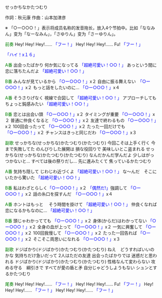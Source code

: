 せっかちなかたつむり

作詞：秋元康
作曲：山本加津彦

※ 「○ー○○○！」表示将成员名称的发音拖长，放入4个节拍中。比如「ななみん」变为「なーなみん」，「さゆりん」变为「さーゆりん」。

<font color=green>前奏</font>
Hey! Hey! Hey!…… <font color=blue>「フー！」</font> 
Hey! Hey! Hey!…… 
Fu! <font color=blue>「フー！」</font>

<font color=blue>「ハイ！x１６」</font> 

<font color=green>A番</font>
出会ったばかり
何か気になってる <font color=blue>「超絶可愛い！○○！」</font> 
あっという間に
恋に落ちたんだよ <font color=blue>「超絶可愛い！○○！」</font> 

<font color=green>B番</font>
みんなが見ているから <font color=blue>「○ー○○○！」</font>x２
自由に振る舞えない　<font color=blue>「○ー○○○！」</font>x２
もっと話をしたいのに… <font color=blue>「○ー○○○！」</font>x４

<font color=green>A番</font>
そうさりげなく
視線で合図して <font color=blue>「超絶可愛い！○○！」</font> 
アプローチしても
ちょっと鈍感みたい <font color=blue>「超絶可愛い！○○！」</font> 

<font color=green>B番</font>
恋とは出会い頭 <font color=blue>「○ー○○○！」</font>x２
タイミングが重要 <font color=blue>「○ー○○○！」</font>x２
普通に仲良くなると <font color=blue>「○ー○○○！」</font>x２
友達で終わるもの <font color=blue>「○ー○○○！」</font>x２
100回会ったって <font color=blue>「○ー○○○！」</font>x２
たった一回だけでも <font color=blue>「○ー○○○！」</font>x２
チャンスはきっと同じだわ <font color=blue>「○ー○○○！」</font>x３

<font color=green>副歌</font>
せっかちな(せっかちな)かたつむり(かたつむり)
今回こそは上手く行く
今まで失敗してた
のんびりした展開は
損な役回りで
美味しいとこ盗まれる
せっかちな(せっかちな)かたつむり(かたつむり)
なんだかんだ学んだよ
少しはがっつかないと…
すべては後の祭りだし…
先に進みたくて
焦っているかたつむり

<font color=green>A番</font>
気持ち隠して
じわじわ近づくよ <font color=blue>「超絶可愛い！○○！」</font> 
な～んだ　そこに
いたから驚いた <font color=blue>「超絶可愛い！○○！」</font> 

<font color=green>B番</font>
私はわざとらしく<font color=blue>「○ー○○○！」</font>x２
<font color=blue>「偶然だ!」</font>強調して <font color=blue>「○ー○○○！」</font>x２
話の糸口を探すんだ　<font color=blue>「○ー○○○！」</font>x４

<font color=green>A番</font>
ホントはもっと　
そう時間を掛けて <font color=blue>「超絶可愛い！○○！」</font> 
仲良くなれば
恋になるかもなのに… <font color=blue>「超絶可愛い！○○！」</font> 

<font color=green>B番</font>
頭じゃわかってても <font color=blue>「○ー○○○！」</font>x２
身体(からだ)はわかってない <font color=blue>「○ー○○○！」</font>x２
全身の血が上って <font color=blue>「○ー○○○！」</font>x２
一気に興奮して <font color=blue>「○ー○○○！」</font>x２
100回我慢して <font color=blue>「○ー○○○！」</font>x２
たった一回告れば <font color=blue>「○ー○○○！」</font>x２
そこそこ両思いになれる <font color=blue>「○ー○○○！」</font>x３

<font color=green>副歌</font>
ドジばかり(ドジばかり)かたつむり(かたつむり)
ねえ　どうすればいいのかな
気持ちだけ急いだって
2人はただの友達
出会ったばかりでは
迷惑だと思われる
ドジばかり(ドジばかり)かたつむり(かたつむり)
性格なんて変わらない
攻める守る　綱引きで
すべてが愛の盾と矛
自分じゃどうしようもない
シュンとするかたつむり

<font color=green>尾奏</font>
Hey! Hey! Hey!…… <font color=blue>「フー！」</font> 
Hey! Hey! Hey!…… 
Fu! <font color=blue>「フー！」</font> 
Hey! Hey! Hey!…… <font color=blue>「フー！」</font> 
Hey! Hey! Hey!…… <font color=blue>「フー！」</font> 
